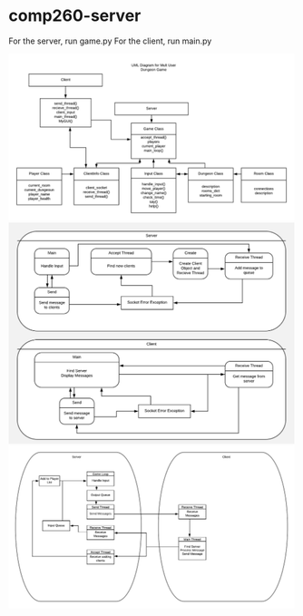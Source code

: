 # comp260-server

For the server, run game.py
For the client, run main.py

![](UMLDiagram.png)
![](StateDiagram.png)
![](DataTransmission.png)

